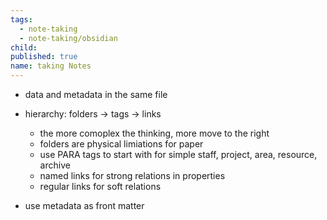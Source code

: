 ```yaml
---
tags:
  - note-taking
  - note-taking/obsidian
child: 
published: true
name: taking Notes
---
```

- data and metadata in the same file

- hierarchy: folders -> tags -> links 
	- the more comoplex the thinking, more move to the right
	- folders are physical limiations for paper
	- use PARA tags to start with for simple staff, project, area, resource, archive
	- named links for strong relations in properties
	- regular links for soft relations

- use metadata as front matter